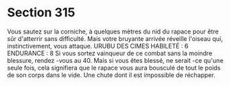 # Section 315

Vous sautez sur la corniche, à quelques mètres du nid du rapace
pour être sûr d'atterrir sans difficulté. Mais votre bruyante
arrivée réveille l'oiseau qui, instinctivement, vous attaque.
URUBU  DES CIMES  HABILETÉ : 6 ENDURANCE : 8
Si vous sortez vainqueur de ce  combat sans la moindre blessure,
rendez -vous au 40. Mais si vous êtes blessé, ne serait -ce qu'une
seule fois, cela signifiera que le rapace vous aura bousculé de tout
le poids de son corps dans le vide. Une chute dont il est
impossible de réchapper.